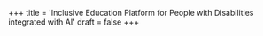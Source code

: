 +++
title = 'Inclusive Education Platform for People with Disabilities integrated with AI'
draft = false
+++


